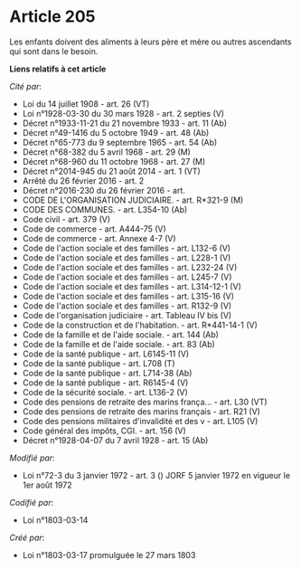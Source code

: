 # Article 205

Les enfants doivent des aliments à leurs père et mère ou autres ascendants qui sont dans le besoin.

**Liens relatifs à cet article**

_Cité par_:

  - Loi du 14 juillet 1908 - art. 26 (VT)
  - Loi n°1928-03-30 du 30 mars 1928 - art. 2 septies (V)
  - Décret n°1933-11-21 du 21 novembre 1933 - art. 11 (Ab)
  - Décret n°49-1416 du 5 octobre 1949 - art. 48 (Ab)
  - Décret n°65-773 du 9 septembre 1965 - art. 54 (Ab)
  - Décret n°68-382 du 5 avril 1968 - art. 29 (M)
  - Décret n°68-960 du 11 octobre 1968 - art. 27 (M)
  - Décret n°2014-945 du 21 août 2014 - art. 1 (VT)
  - Arrêté du 26 février 2016 - art. 2
  - Décret n°2016-230 du 26 février 2016 - art.
  - CODE DE L'ORGANISATION JUDICIAIRE. - art. R*321-9 (M)
  - CODE DES COMMUNES. - art. L354-10 (Ab)
  - Code civil - art. 379 (V)
  - Code de commerce - art. A444-75 (V)
  - Code de commerce - art. Annexe 4-7 (V)
  - Code de l'action sociale et des familles - art. L132-6 (V)
  - Code de l'action sociale et des familles - art. L228-1 (V)
  - Code de l'action sociale et des familles - art. L232-24 (V)
  - Code de l'action sociale et des familles - art. L245-7 (V)
  - Code de l'action sociale et des familles - art. L314-12-1 (V)
  - Code de l'action sociale et des familles - art. L315-16 (V)
  - Code de l'action sociale et des familles - art. R132-9 (V)
  - Code de l'organisation judiciaire - art. Tableau IV bis (V)
  - Code de la construction et de l'habitation. - art. R*441-14-1 (V)
  - Code de la famille et de l'aide sociale. - art. 144 (Ab)
  - Code de la famille et de l'aide sociale. - art. 83 (Ab)
  - Code de la santé publique - art. L6145-11 (V)
  - Code de la santé publique - art. L708 (T)
  - Code de la santé publique - art. L714-38 (Ab)
  - Code de la santé publique - art. R6145-4 (V)
  - Code de la sécurité sociale. - art. L136-2 (V)
  - Code des pensions de retraite des marins frança... - art. L30 (VT)
  - Code des pensions de retraite des marins français  - art. R21 (V)
  - Code des pensions militaires d'invalidité et des v - art. L105 (V)
  - Code général des impôts, CGI. - art. 156 (V)
  - Décret n°1928-04-07 du 7 avril 1928 - art. 15 (Ab)

_Modifié par_:

  - Loi n°72-3 du 3 janvier 1972 - art. 3 () JORF 5 janvier 1972 en vigueur le 1er août 1972

_Codifié par_:

  - Loi n°1803-03-14

_Créé par_:

  - Loi n°1803-03-17 promulguée le 27 mars 1803
